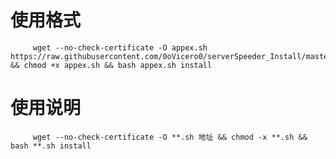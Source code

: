 
# 使用格式
         wget --no-check-certificate -O appex.sh https://raw.githubusercontent.com/0oVicero0/serverSpeeder_Install/master/appex.sh && chmod +x appex.sh && bash appex.sh install

# 使用说明
         wget --no-check-certificate -O **.sh 地址 && chmod -x **.sh && bash **.sh install
